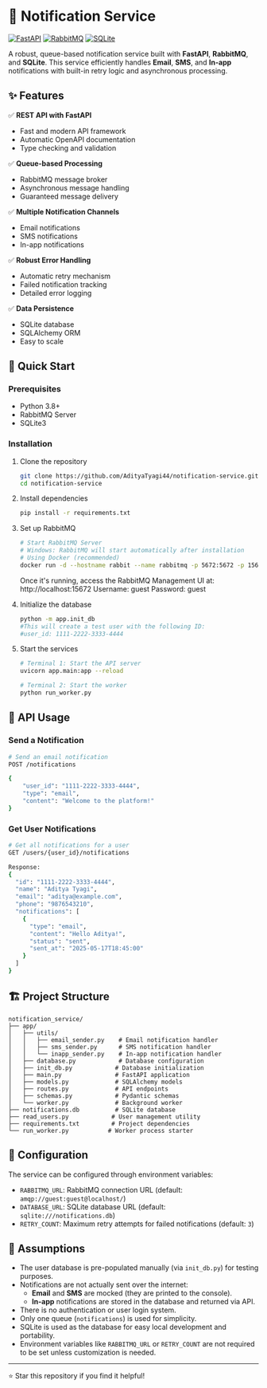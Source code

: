 # 🚀 Notification Service

[![FastAPI](https://img.shields.io/badge/FastAPI-005571?style=for-the-badge&logo=fastapi)](https://fastapi.tiangolo.com/)
[![RabbitMQ](https://img.shields.io/badge/RabbitMQ-FF6600?style=for-the-badge&logo=rabbitmq&logoColor=white)](https://www.rabbitmq.com/)
[![SQLite](https://img.shields.io/badge/sqlite-003B57?style=for-the-badge&logo=sqlite&logoColor=white)](https://www.sqlite.org/)

A robust, queue-based notification service built with **FastAPI**, **RabbitMQ**, and **SQLite**. This service efficiently handles **Email**, **SMS**, and **In-app** notifications with built-in retry logic and asynchronous processing.

## ✨ Features

✅ **REST API with FastAPI**
   - Fast and modern API framework
   - Automatic OpenAPI documentation
   - Type checking and validation

✅ **Queue-based Processing**
   - RabbitMQ message broker
   - Asynchronous message handling
   - Guaranteed message delivery

✅ **Multiple Notification Channels**
   - Email notifications
   - SMS notifications
   - In-app notifications

✅ **Robust Error Handling**
   - Automatic retry mechanism
   - Failed notification tracking
   - Detailed error logging

✅ **Data Persistence**
   - SQLite database
   - SQLAlchemy ORM
   - Easy to scale

## 🚀 Quick Start

### Prerequisites

- Python 3.8+
- RabbitMQ Server
- SQLite3

### Installation

1. Clone the repository
   ```bash
   git clone https://github.com/AdityaTyagi44/notification-service.git
   cd notification-service
   ```

2. Install dependencies
   ```bash
   pip install -r requirements.txt
   ```

3. Set up RabbitMQ
   ```bash
   # Start RabbitMQ Server
   # Windows: RabbitMQ will start automatically after installation
   # Using Docker (recommended)
   docker run -d --hostname rabbit --name rabbitmq -p 5672:5672 -p 15672:15672 rabbitmq:3-management
   ```
   Once it's running, access the RabbitMQ Management UI at:
   http://localhost:15672
   Username: guest
   Password: guest

4. Initialize the database
   ```bash
   python -m app.init_db
   #This will create a test user with the following ID:
   #user_id: 1111-2222-3333-4444
   ```
   

5. Start the services
   ```bash
   # Terminal 1: Start the API server
   uvicorn app.main:app --reload

   # Terminal 2: Start the worker
   python run_worker.py
   ```

## 📡 API Usage

### Send a Notification

```bash
# Send an email notification
POST /notifications

{
    "user_id": "1111-2222-3333-4444",
    "type": "email",
    "content": "Welcome to the platform!"
}
```

### Get User Notifications

```bash
# Get all notifications for a user
GET /users/{user_id}/notifications

Response:
{
  "id": "1111-2222-3333-4444",
  "name": "Aditya Tyagi",
  "email": "aditya@example.com",
  "phone": "9876543210",
  "notifications": [
    {
      "type": "email",
      "content": "Hello Aditya!",
      "status": "sent",
      "sent_at": "2025-05-17T18:45:00"
    }
  ]
}
```

## 🏗️ Project Structure

```plaintext
notification_service/
├── app/
│   ├── utils/
│   │   ├── email_sender.py    # Email notification handler
│   │   ├── sms_sender.py      # SMS notification handler
│   │   └── inapp_sender.py    # In-app notification handler
│   ├── database.py            # Database configuration
│   ├── init_db.py            # Database initialization
│   ├── main.py               # FastAPI application
│   ├── models.py             # SQLAlchemy models
│   ├── routes.py             # API endpoints
│   ├── schemas.py            # Pydantic schemas
│   └── worker.py             # Background worker
├── notifications.db          # SQLite database
├── read_users.py            # User management utility
├── requirements.txt         # Project dependencies
└── run_worker.py           # Worker process starter
```

## 🔧 Configuration

The service can be configured through environment variables:

- `RABBITMQ_URL`: RabbitMQ connection URL (default: `amqp://guest:guest@localhost/`)
- `DATABASE_URL`: SQLite database URL (default: `sqlite:///notifications.db`)
- `RETRY_COUNT`: Maximum retry attempts for failed notifications (default: `3`)

## 📄 Assumptions

- The user database is pre-populated manually (via `init_db.py`) for testing purposes.
- Notifications are not actually sent over the internet:
  - **Email** and **SMS** are mocked (they are printed to the console).
  - **In-app** notifications are stored in the database and returned via API.
- There is no authentication or user login system.
- Only one queue (`notifications`) is used for simplicity.
- SQLite is used as the database for easy local development and portability.
- Environment variables like `RABBITMQ_URL` or `RETRY_COUNT` are not required to be set unless customization is needed.


---

⭐ Star this repository if you find it helpful!


 
